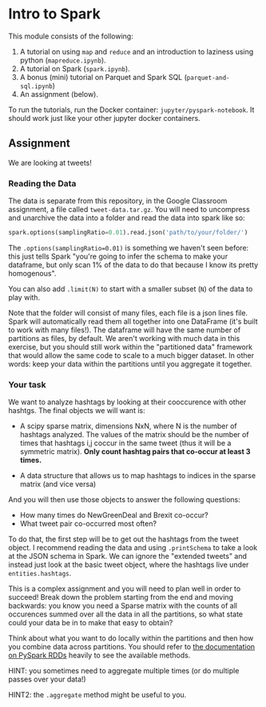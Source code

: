 # Intro to Spark

This module consists of the following:

1. A tutorial on using `map` and `reduce` and an introduction to laziness using python (`mapreduce.ipynb`).
2. A tutorial on Spark (`spark.ipynb`).
3. A bonus (mini) tutorial on Parquet and Spark SQL (`parquet-and-sql.ipynb`)
4. An assignment (below).

To run the tutorials, run the Docker container: `jupyter/pyspark-notebook`. It should work just like your other jupyter docker containers.

## Assignment

We are looking at tweets!

### Reading the Data

The data is separate from this repository, in the Google Classroom assignment, a file called `tweet-data.tar.gz`. You will need to uncompress and unarchive the data into a folder and read the data into spark like so:

``` python
spark.options(samplingRatio=0.01).read.json('path/to/your/folder/')
```

The `.options(samplingRatio=0.01)` is something we haven't seen before: this just tells Spark "you're going to infer the schema to make your dataframe, but only scan 1% of the data to do that because I know its pretty homogenous".

You can also add `.limit(N)` to start with a smaller subset (`N`) of the data to play with.

Note that the folder will consist of many files, each file is a json lines file. Spark will automatically read them all together into one DataFrame (it's built to work with many files!). The dataframe will have the same number of partitions as files, by default. We aren't working with much data in this exercise, but you should still work within the "partitioned data" framework that would allow the same code to scale to a much bigger dataset. In other words: keep your data within the partitions until you aggregate it together.

### Your task

We want to analyze hashtags by looking at their cooccurence with other hashtgs. The final objects we will want is:

* A scipy sparse matrix, dimensions NxN, where N is the number of hashtags analyzed. The values of the matrix should be the number of times that hashtags i,j coccur in the same tweet (thus it will be a symmetric matrix). **Only count hashtag pairs that co-occur at least 3 times.**

* A data structure that allows us to map hashtags to indices in the sparse matrix (and vice versa)

And you will then use those objects to answer the following questions:

* How many times do NewGreenDeal and Brexit co-occur?
* What tweet pair co-occurred most often?

To do that, the first step will be to get out the hashtags from the tweet object. I recommend reading the data and using `.printSchema` to take a look at the JSON schema in Spark. We can ignore the "extended tweets" and instead just look at the basic tweet object, where the hashtags live under `entities.hashtags`.

This is a complex assignment and you will need to plan well in order to succeed! Break down the problem starting from the end and moving backwards: you know you need a Sparse matrix with the counts of all occurences summed over all the data in all the partitions, so what state could your data be in to make that easy to obtain?

Think about what you want to do locally within the partitions and then how you combine data across partitions. You should refer to [the documentation on PySpark RDDs](https://spark.apache.org/docs/latest/api/python/pyspark.html#pyspark.RDD) heavily to see the available methods.

HINT: you sometimes need to aggregate multiple times (or do multiple passes over your data!)

HINT2: the `.aggregate` method might be useful to you.

